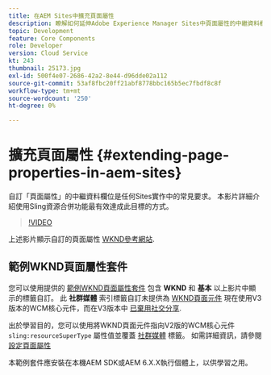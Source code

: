 ```yaml
---
title: 在AEM Sites中擴充頁面屬性
description: 瞭解如何延伸Adobe Experience Manager Sites中頁面屬性的中繼資料欄位。 本影片詳細介紹使用Sling資源合併功能最有效達成此目標的方式。
topic: Development
feature: Core Components
role: Developer
version: Cloud Service
kt: 243
thumbnail: 25173.jpg
exl-id: 500f4e07-2686-42a2-8e44-d96dde02a112
source-git-commit: 53af8fbc20ff21abf8778bbc165b5ec7fbdf8c8f
workflow-type: tm+mt
source-wordcount: '250'
ht-degree: 0%

---
```


# 擴充頁面屬性 {#extending-page-properties-in-aem-sites}

自訂「頁面屬性」的中繼資料欄位是任何Sites實作中的常見要求。 本影片詳細介紹使用Sling資源合併功能最有效達成此目標的方式。

>[!VIDEO](https://video.tv.adobe.com/v/25173?quality=12&learn=on)

上述影片顯示自訂的頁面屬性 [WKND參考網站](https://github.com/adobe/aem-guides-wknd).

## 範例WKND頁面屬性套件

您可以使用提供的 [範例WKND頁面屬性套件](./assets/WKND-PageProperties-Example-Dialog-1.0.zip) 包含 **WKND** 和 **基本** 以上影片中顯示的標籤自訂。 此 **社群媒體** 索引標籤自訂未提供為 [WKND頁面元件](https://github.com/adobe/aem-guides-wknd/blob/main/ui.apps/src/main/content/jcr_root/apps/wknd/components/page/.content.xml#L5) 現在使用V3版本的WCM核心元件，而在V3版本中 [已棄用社交分享](https://github.com/adobe/aem-core-wcm-components/pull/1930).

出於學習目的，您可以使用將WKND頁面元件指向V2版的WCM核心元件 `sling:resourceSuperType` 屬性值並覆蓋 [社群媒體](https://github.com/adobe/aem-core-wcm-components/blob/main/content/src/content/jcr_root/apps/core/wcm/components/page/v2/page/_cq_dialog/.content.xml#L95) 標籤。 如需詳細資訊，請參閱 [設定頁面屬性](https://experienceleague.adobe.com/docs/experience-manager-65/developing/extending-aem/page-properties-views.html#configuring-your-page-properties)

本範例套件應安裝在本機AEM SDK或AEM 6.X.X執行個體上，以供學習之用。
